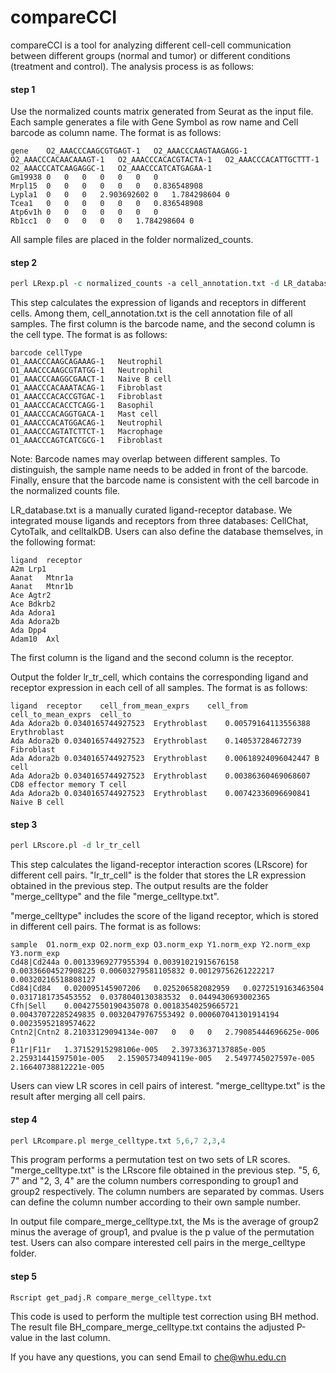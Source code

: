 compareCCI
===
compareCCI is a tool for analyzing different cell-cell communication between different groups (normal and tumor) or different conditions (treatment and control). The analysis process is as follows:

#### step 1

Use the normalized counts matrix generated from Seurat as the input file. Each sample generates a file with Gene Symbol as row name and Cell barcode as column name. The format is as follows:

```shell
gene	O2_AAACCCAAGCGTGAGT-1	O2_AAACCCAAGTAAGAGG-1	O2_AAACCCACAACAAAGT-1	O2_AAACCCACACGTACTA-1	O2_AAACCCACATTGCTTT-1	O2_AAACCCATCAAGAGGC-1	O2_AAACCCATCATGAGAA-1
Gm19938	0	0	0	0	0	0	0
Mrpl15	0	0	0	0	0	0	0.836548908
Lypla1	0	0	0	2.903692602	0	1.784298604	0
Tcea1	0	0	0	0	0	0	0.836548908
Atp6v1h	0	0	0	0	0	0	0
Rb1cc1	0	0	0	0	0	1.784298604	0
```

All sample files are placed in the folder normalized_counts.

#### step 2
```perl
perl LRexp.pl -c normalized_counts -a cell_annotation.txt -d LR_database.txt
```

This step calculates the expression of ligands and receptors in different cells. Among them, cell_annotation.txt is the cell annotation file of all samples. The first column is the barcode name, and the second column is the cell type. The format is as follows:

```shell
barcode	cellType
O1_AAACCCAAGCAGAAAG-1	Neutrophil
O1_AAACCCAAGCGTATGG-1	Neutrophil
O1_AAACCCAAGGCGAACT-1	Naive B cell
O1_AAACCCACAAATACAG-1	Fibroblast
O1_AAACCCACACCGTGAC-1	Fibroblast
O1_AAACCCACACCTCAGG-1	Basophil
O1_AAACCCACAGGTGACA-1	Mast cell
O1_AAACCCACATGGACAG-1	Neutrophil
O1_AAACCCAGTATCTTCT-1	Macrophage
O1_AAACCCAGTCATCGCG-1	Fibroblast
```

Note: Barcode names may overlap between different samples. To distinguish, the sample name needs to be added in front of the barcode. Finally, ensure that the barcode name is consistent with the cell barcode in the normalized counts file.

LR_database.txt is a manually curated ligand-receptor database. We integrated mouse ligands and receptors from three databases: CellChat, CytoTalk, and celltalkDB. Users can also define the database themselves, in the following format:

```shell
ligand	receptor
A2m	Lrp1
Aanat	Mtnr1a
Aanat	Mtnr1b
Ace	Agtr2
Ace	Bdkrb2
Ada	Adora1
Ada	Adora2b
Ada	Dpp4
Adam10	Axl
```

The first column is the ligand and the second column is the receptor.

Output the folder lr_tr_cell, which contains the corresponding ligand and receptor expression in each cell of all samples. The format is as follows:

```shell
ligand	receptor	cell_from_mean_exprs	cell_from	cell_to_mean_exprs	cell_to
Ada	Adora2b	0.0340165744927523	Erythroblast	0.00579164113556388	Erythroblast
Ada	Adora2b	0.0340165744927523	Erythroblast	0.140537284672739	Fibroblast
Ada	Adora2b	0.0340165744927523	Erythroblast	0.00618924096042447	B cell
Ada	Adora2b	0.0340165744927523	Erythroblast	0.00386360469068607	CD8 effector memory T cell
Ada	Adora2b	0.0340165744927523	Erythroblast	0.00742336096690841	Naive B cell
```

#### step 3
```perl
perl LRscore.pl -d lr_tr_cell
```

This step calculates the ligand-receptor interaction scores (LRscore) for different cell pairs. "lr_tr_cell" is the folder that stores the LR expression obtained in the previous step. The output results are the folder "merge_celltype" and the file "merge_celltype.txt". 

"merge_celltype" includes the score of the ligand receptor, which is stored in different cell pairs. The format is as follows:

```shell
sample	O1.norm_exp	O2.norm_exp	O3.norm_exp	Y1.norm_exp	Y2.norm_exp	Y3.norm_exp
Cd48|Cd244a	0.00133969277955394	0.00391021915676158	0.00336604527908225	0.00603279581105832	0.00129756261222217	0.00320216518808127
Cd84|Cd84	0.020095145907206	0.025206582082959	0.0272519163463504	0.0317181735453552	0.0378040130383532	0.0449430693002365
Cfh|Sell	0.00427550190435078	0.00183540259665721	0.00437072285249835	0.00320479767553492	0.000607041301914194	0.00235952189574622
Cntn2|Cntn2	8.21033129094134e-007	0	0	0	2.79085444696625e-006	0
F11r|F11r	1.37152915298106e-005	2.39733637137885e-005	2.25931441597501e-005	2.15905734094119e-005	2.5497745027597e-005	2.16640738812221e-005
```

Users can view LR scores in cell pairs of interest. "merge_celltype.txt" is the result after merging all cell pairs.

#### step 4
```perl
perl LRcompare.pl merge_celltype.txt 5,6,7 2,3,4
```

This program performs a permutation test on two sets of LR scores. "merge_celltype.txt" is the LRscore file obtained in the previous step. "5, 6, 7" and "2, 3, 4" are the column numbers corresponding to group1 and group2 respectively. The column numbers are separated by commas. Users can define the column number according to their own sample number.

In output file compare_merge_celltype.txt, the Ms is the average of group2 minus the average of group1, and pvalue is the p value of the permutation test. Users can also compare interested cell pairs in the merge_celltype folder.

#### step 5
```shell
Rscript get_padj.R compare_merge_celltype.txt
```

This code is used to perform the multiple test correction using BH method. The result file BH_compare_merge_celltype.txt contains the adjusted P-value in the last column.

If you have any questions, you can send Email to <che@whu.edu.cn>
